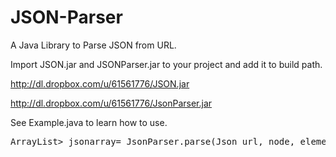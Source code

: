 JSON-Parser
===========

A Java Library to Parse JSON from URL.

Import JSON.jar and JSONParser.jar to your project and add it to build path.

http://dl.dropbox.com/u/61561776/JSON.jar

http://dl.dropbox.com/u/61561776/JsonParser.jar

See Example.java to learn how to use.
<pre>
ArrayList<HashMap<String, String>> jsonarray= JsonParser.parse(Json_url, node, element1,element2,...);
</pre>
